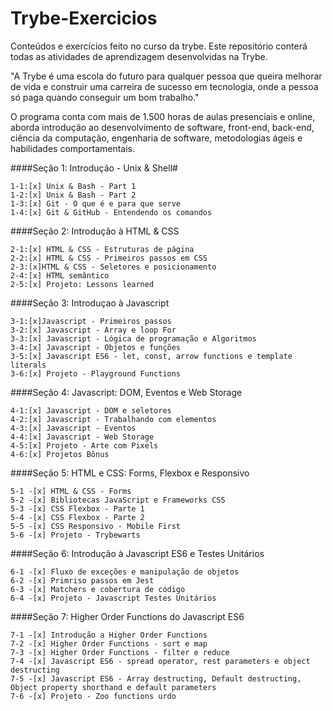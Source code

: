 # Trybe-Exercicios
Conteúdos e exercícios feito no curso da trybe. Este repositório conterá todas as atividades de aprendizagem desenvolvidas na Trybe.

"A Trybe é uma escola do futuro para qualquer pessoa que queira melhorar de vida e construir uma carreira de sucesso em tecnologia, onde a pessoa só paga quando conseguir um bom trabalho."

O programa conta com mais de 1.500 horas de aulas presenciais e online, aborda introdução ao desenvolvimento de software, front-end, back-end, ciência da computação, engenharia de software, metodologias ágeis e habilidades comportamentais.

####Seção 1: Introdução - Unix & Shell#

    1-1:[x] Unix & Bash - Part 1
    1-2:[x] Unix & Bash - Part 2
    1-3:[x] Git - O que é e para que serve
    1-4:[x] Git & GitHub - Entendendo os comandos

####Seção 2: Introdução à HTML & CSS

    2-1:[x] HTML & CSS - Estruturas de página
    2-2:[x] HTML & CSS - Primeiros passos em CSS
    2-3:[x]HTML & CSS - Seletores e posicionamento
    2-4:[x] HTML semântico
    2-5:[x] Projeto: Lessons learned

####Seção 3: Introduçao à Javascript

    3-1:[x]Javascript - Primeiros passos
    3-2:[x] Javascript - Array e loop For
    3-3:[x] Javascript - Lógica de programação e Algoritmos
    3-4:[x] Javascript - Objetos e funções
    3-5:[x] Javascript ES6 - let, const, arrow functions e template literals
    3-6:[x] Projeto - Playground Functions

####Seção 4: Javascript: DOM, Eventos e Web Storage

    4-1:[x] Javascript - DOM e seletores
    4-2:[x] Javascript - Trabalhando com elementos
    4-3:[x] Javascript - Eventos
    4-4:[x] Javascript - Web Storage
    4-5:[x] Projeto - Arte com Pixels
    4-6:[x] Projetos Bônus

####Seção 5: HTML e CSS: Forms, Flexbox e Responsivo

    5-1 -[x] HTML & CSS - Forms
    5-2 -[x] Bibliotecas JavaScript e Frameworks CSS
    5-3 -[x] CSS Flexbox - Parte 1
    5-4 -[x] CSS Flexbox - Parte 2
    5-5 -[x] CSS Responsivo - Mobile First
    5-6 -[x] Projeto - Trybewarts

####Seção 6: Introdução à Javascript ES6 e Testes Unitários

    6-1 -[x] Fluxo de exceções e manipulação de objetos
    6-2 -[x] Primriso passos em Jest
    6-3 -[x] Matchers e cobertura de código
    6-4 -[x] Projeto - Javascript Testes Unitários

####Seção 7: Higher Order Functions do Javascript ES6

    7-1 -[x] Introdução a Higher Order Functions
    7-2 -[x] Higher Order Functions - sort e map
    7-3 -[x] Higher Order Functions - filter e reduce
    7-4 -[x] Javascript ES6 - spread operator, rest parameters e object destructing
    7-5 -[x] Javascript ES6 - Array destructing, Default destructing, Object property shorthand e default parameters
    7-6 -[x] Projeto - Zoo functions urdo

